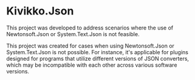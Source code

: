 # Kivikko.Json

This project was developed to address scenarios where the use of Newtonsoft.Json or System.Text.Json is not feasible.

This project was created for cases when using Newtonsoft.Json or System.Text.Json is not possible.
For instance, it's applicable for plugins designed for programs that utilize different versions of JSON converters, which may be incompatible with each other across various software versions.
